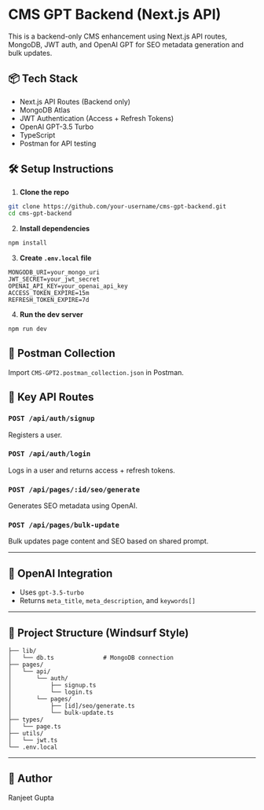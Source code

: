 # CMS GPT Backend (Next.js API)

This is a backend-only CMS enhancement using Next.js API routes, MongoDB, JWT auth, and OpenAI GPT for SEO metadata generation and bulk updates.

## 📦 Tech Stack
- Next.js API Routes (Backend only)
- MongoDB Atlas
- JWT Authentication (Access + Refresh Tokens)
- OpenAI GPT-3.5 Turbo
- TypeScript
- Postman for API testing

## 🛠 Setup Instructions

1. **Clone the repo**
```bash
git clone https://github.com/your-username/cms-gpt-backend.git
cd cms-gpt-backend
```

2. **Install dependencies**
```bash
npm install
```

3. **Create `.env.local` file**
```env
MONGODB_URI=your_mongo_uri
JWT_SECRET=your_jwt_secret
OPENAI_API_KEY=your_openai_api_key
ACCESS_TOKEN_EXPIRE=15m
REFRESH_TOKEN_EXPIRE=7d
```

4. **Run the dev server**
```bash
npm run dev
```

## 🧪 Postman Collection

Import `CMS-GPT2.postman_collection.json` in Postman.

## 📂 Key API Routes

### `POST /api/auth/signup`
Registers a user.

### `POST /api/auth/login`
Logs in a user and returns access + refresh tokens.

### `POST /api/pages/:id/seo/generate`
Generates SEO metadata using OpenAI.

### `POST /api/pages/bulk-update`
Bulk updates page content and SEO based on shared prompt.

---

## 🤖 OpenAI Integration
- Uses `gpt-3.5-turbo`
- Returns `meta_title`, `meta_description`, and `keywords[]`

---

## 📁 Project Structure (Windsurf Style)
```
├── lib/
│   └── db.ts              # MongoDB connection
├── pages/
│   └── api/
│       └── auth/
│           ├── signup.ts
│           └── login.ts
│       └── pages/
│           ├── [id]/seo/generate.ts
│           └── bulk-update.ts
├── types/
│   └── page.ts
├── utils/
│   └── jwt.ts
└── .env.local
```

---

## 👤 Author
Ranjeet Gupta
